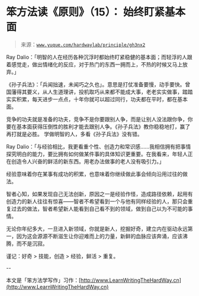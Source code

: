 # 笨方法读《原则》（15）： 始终盯紧基本面

> 来源：[`www.yuque.com/hardwaylab/principle/gh3nx2`](https://www.yuque.com/hardwaylab/principle/gh3nx2)



Ray Dalio：「明智的人在经历各种沉浮时都始终盯紧稳健的基本面；而轻浮的人跟着感觉走，做出情绪化的反应，对于热门的东西一拥而上，不热的时候又马上放弃。」 

《孙子兵法》：「兵闻拙速，未闻巧之久也」。意思是打仗准备要慢，动手要快。曾国藩得其要义，从人生道理讲，投机取巧从来都不能成大事，老老实实做事，踏踏实实积累，每天进步一点点，十年你就可以超过同行，功夫都在平时，都在基本面。 

竞争的功夫就是准备的功夫，竞争不是你要跟别人争，而是让别人没法跟你争，你要在基本面获得压倒性的胜利才能去跟别人争。《孙子兵法》教你稳稳地打，赢了再打就是必胜。 学做明智的人，多看《孙子兵法》没有错。 

Ray Dalio：「与经验相比，我更看重个性、创造力和常识感……我相信拥有把事情探究明白的能力，要比拥有如何做某件事的具体知识更重要。在我看来，年轻人正在创造令人兴奋的鲜活的新东西。用老办法做事的老人没有吸引力。」 

经验意味着你在某事有成功的积累，也意味着你继续做此事会倾向沿用过往的做法。 

智者心知，如果发现自己无法创新，原因之一是经验作怪，造成路径依赖，起用有创造力的新人往往有惊喜——智者不希望看到一个与他有同样经验的人，那只会重复过去的做法，智者希望新人能看到自己看不到的领域，做到自己以为不可能的事情。 

无论你年纪多大，一旦进入新领域，你就是新人，挖掘好奇，建立内在驱动永远第一，因为这会源源不断滋生让你迎难而上的力量，新鲜的血脉应该奔涌，应该沸腾，而不是沉寂。 

谨记：好奇 > 技能，创造 > 经验，鲜活 > 重复。 

-- 

本文是「笨方法学写作」习作：[http://www.LearnWritingTheHardWay.cn](http://www.LearnWritingTheHardWay.cn)